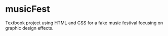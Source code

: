 # musicFest
Textbook project using HTML and CSS for a fake music festival focusing on graphic design effects.
